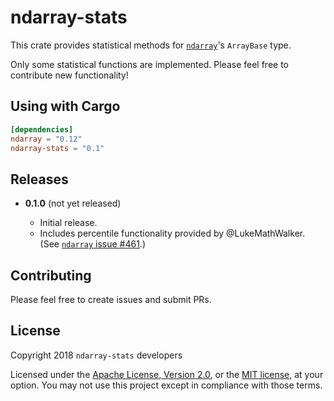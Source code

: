 # ndarray-stats

This crate provides statistical methods for [`ndarray`]'s `ArrayBase` type.

[`ndarray`]: https://github.com/bluss/ndarray

Only some statistical functions are implemented. Please feel free to contribute
new functionality!

## Using with Cargo

```toml
[dependencies]
ndarray = "0.12"
ndarray-stats = "0.1"
```

## Releases

* **0.1.0** (not yet released)

  * Initial release.
  * Includes percentile functionality provided by @LukeMathWalker. (See
    [`ndarray` issue #461](https://github.com/bluss/ndarray/pull/461).)

## Contributing

Please feel free to create issues and submit PRs.

## License

Copyright 2018 `ndarray-stats` developers

Licensed under the [Apache License, Version 2.0](LICENSE-APACHE), or the [MIT
license](LICENSE-MIT), at your option. You may not use this project except in
compliance with those terms.
